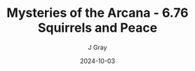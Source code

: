 ---
title: 'Mysteries of the Arcana - 6.76 Squirrels and Peace'
alt: 'Mysteries of the Arcana'
date: '2024-10-03'
author: 'J Gray'
artist: 'Keira'
---